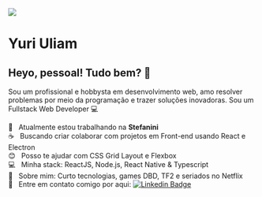 <!--
### Hi there 👋

**yuriuliam/yuriuliam** is a ✨ _special_ ✨ repository because its `README.md` (this file) appears on your GitHub profile.

Here are some ideas to get you started:

- 🔭 I’m currently working on ...
- 🌱 I’m currently learning ...
- 👯 I’m looking to collaborate on ...
- 🤔 I’m looking for help with ...
- 💬 Ask me about ...
- 📫 How to reach me: ...
- 😄 Pronouns: ...
- ⚡ Fun fact: ...
-->

<img width="auto" src="https://github.com/tgmarinho/tgmarinho/blob/master/banner.png">

# Yuri Uliam

## Heyo, pessoal! Tudo bem? 👋
Sou um profissional e hobbysta em desenvolvimento web, amo resolver problemas por meio da programação e trazer soluções inovadoras.
Sou um Fullstack Web Developer :computer:

 :rocket:  &nbsp; Atualmente estou trabalhando na **Stefanini**
 <br/> :coffee: &nbsp; Buscando criar colaborar com projetos em Front-end usando React e Electron
 <br/> :blush: &nbsp; Posso te ajudar com CSS Grid Layout e Flexbox
 <br/> :computer: &nbsp; Minha stack: ReactJS, Node.js, React Native & Typescript
 <br/> 💬  &nbsp; Sobre mim: Curto tecnologias, games DBD, TF2 e seriados no Netflix
 <br/> :email: &nbsp; Entre em contato comigo por aqui: [![Linkedin Badge](https://img.shields.io/badge/-YuriUliam-blue?style=flat-square&logo=Linkedin&logoColor=white&link=https://www.linkedin.com/in/yuri-uliam-423586184/)](https://www.linkedin.com/in/yuri-uliam-423586184/)

